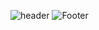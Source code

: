 ![header](https://capsule-render.vercel.app/api?type=waving&color=auto&height=300&text=Yuso&fontSize=150textBg=true&animation=twinkling)
![Footer](https://capsule-render.vercel.app/api?type=waving&color=auto&height=150&section=footer)

